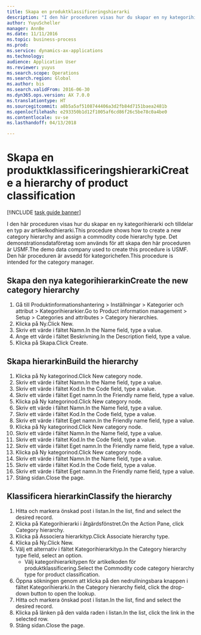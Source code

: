 ```yaml
--- 
title: Skapa en produktklassificeringshierarki
description: "I den här proceduren visas hur du skapar en ny kategorihierarki och tilldelar en typ av artikelkodhierarki."
author: YuyuScheller
manager: AnnBe
ms.date: 11/11/2016
ms.topic: business-process
ms.prod: 
ms.service: dynamics-ax-applications
ms.technology: 
audience: Application User
ms.reviewer: yuyus
ms.search.scope: Operations
ms.search.region: Global
ms.author: bis
ms.search.validFrom: 2016-06-30
ms.dyn365.ops.version: AX 7.0.0
ms.translationtype: HT
ms.sourcegitcommit: a8b5a5af5108744406a3d2fb84d7151baea2481b
ms.openlocfilehash: e293350b1d12f1005af6cd86f26c5be78c0a4be0
ms.contentlocale: sv-se
ms.lasthandoff: 04/13/2018

---
```

# <a name="create-a-hierarchy-of-product-classification"></a><span data-ttu-id="ada18-103">Skapa en produktklassificeringshierarki</span><span class="sxs-lookup"><span data-stu-id="ada18-103">Create a hierarchy of product classification</span></span>

[!INCLUDE [task guide banner](../../includes/task-guide-banner.md)]

<span data-ttu-id="ada18-104">I den här proceduren visas hur du skapar en ny kategorihierarki och tilldelar en typ av artikelkodhierarki.</span><span class="sxs-lookup"><span data-stu-id="ada18-104">This procedure shows how to create a new category hierarchy and assign a commodity code hierarchy type.</span></span> <span data-ttu-id="ada18-105">Det demonstrationsdataföretag som används för att skapa den här proceduren är USMF.</span><span class="sxs-lookup"><span data-stu-id="ada18-105">The demo data company used to create this procedure is USMF.</span></span> <span data-ttu-id="ada18-106">Den här proceduren är avsedd för kategorichefen.</span><span class="sxs-lookup"><span data-stu-id="ada18-106">This procedure is intended for the category manager.</span></span>


## <a name="create-the-new-category-hierarchy"></a><span data-ttu-id="ada18-107">Skapa den nya kategorihierarkin</span><span class="sxs-lookup"><span data-stu-id="ada18-107">Create the new category hierarchy</span></span>
1. <span data-ttu-id="ada18-108">Gå till Produktinformationshantering > Inställningar > Kategorier och attribut > Kategorihierarkier.</span><span class="sxs-lookup"><span data-stu-id="ada18-108">Go to Product information management > Setup > Categories and attributes > Category hierarchies.</span></span>
2. <span data-ttu-id="ada18-109">Klicka på Ny.</span><span class="sxs-lookup"><span data-stu-id="ada18-109">Click New.</span></span>
3. <span data-ttu-id="ada18-110">Skriv ett värde i fältet Namn.</span><span class="sxs-lookup"><span data-stu-id="ada18-110">In the Name field, type a value.</span></span>
4. <span data-ttu-id="ada18-111">Ange ett värde i fältet Beskrivning.</span><span class="sxs-lookup"><span data-stu-id="ada18-111">In the Description field, type a value.</span></span>
5. <span data-ttu-id="ada18-112">Klicka på Skapa.</span><span class="sxs-lookup"><span data-stu-id="ada18-112">Click Create.</span></span>

## <a name="build-the-hierarchy"></a><span data-ttu-id="ada18-113">Skapa hierarkin</span><span class="sxs-lookup"><span data-stu-id="ada18-113">Build the hierarchy</span></span>
1. <span data-ttu-id="ada18-114">Klicka på Ny kategorinod.</span><span class="sxs-lookup"><span data-stu-id="ada18-114">Click New category node.</span></span>
2. <span data-ttu-id="ada18-115">Skriv ett värde i fältet Namn.</span><span class="sxs-lookup"><span data-stu-id="ada18-115">In the Name field, type a value.</span></span>
3. <span data-ttu-id="ada18-116">Skriv ett värde i fältet Kod.</span><span class="sxs-lookup"><span data-stu-id="ada18-116">In the Code field, type a value.</span></span>
4. <span data-ttu-id="ada18-117">Skriv ett värde i fältet Eget namn.</span><span class="sxs-lookup"><span data-stu-id="ada18-117">In the Friendly name field, type a value.</span></span>
5. <span data-ttu-id="ada18-118">Klicka på Ny kategorinod.</span><span class="sxs-lookup"><span data-stu-id="ada18-118">Click New category node.</span></span>
6. <span data-ttu-id="ada18-119">Skriv ett värde i fältet Namn.</span><span class="sxs-lookup"><span data-stu-id="ada18-119">In the Name field, type a value.</span></span>
7. <span data-ttu-id="ada18-120">Skriv ett värde i fältet Kod.</span><span class="sxs-lookup"><span data-stu-id="ada18-120">In the Code field, type a value.</span></span>
8. <span data-ttu-id="ada18-121">Skriv ett värde i fältet Eget namn.</span><span class="sxs-lookup"><span data-stu-id="ada18-121">In the Friendly name field, type a value.</span></span>
9. <span data-ttu-id="ada18-122">Klicka på Ny kategorinod.</span><span class="sxs-lookup"><span data-stu-id="ada18-122">Click New category node.</span></span>
10. <span data-ttu-id="ada18-123">Skriv ett värde i fältet Namn.</span><span class="sxs-lookup"><span data-stu-id="ada18-123">In the Name field, type a value.</span></span>
11. <span data-ttu-id="ada18-124">Skriv ett värde i fältet Kod.</span><span class="sxs-lookup"><span data-stu-id="ada18-124">In the Code field, type a value.</span></span>
12. <span data-ttu-id="ada18-125">Skriv ett värde i fältet Eget namn.</span><span class="sxs-lookup"><span data-stu-id="ada18-125">In the Friendly name field, type a value.</span></span>
13. <span data-ttu-id="ada18-126">Klicka på Ny kategorinod.</span><span class="sxs-lookup"><span data-stu-id="ada18-126">Click New category node.</span></span>
14. <span data-ttu-id="ada18-127">Skriv ett värde i fältet Namn.</span><span class="sxs-lookup"><span data-stu-id="ada18-127">In the Name field, type a value.</span></span>
15. <span data-ttu-id="ada18-128">Skriv ett värde i fältet Kod.</span><span class="sxs-lookup"><span data-stu-id="ada18-128">In the Code field, type a value.</span></span>
16. <span data-ttu-id="ada18-129">Skriv ett värde i fältet Eget namn.</span><span class="sxs-lookup"><span data-stu-id="ada18-129">In the Friendly name field, type a value.</span></span>
17. <span data-ttu-id="ada18-130">Stäng sidan.</span><span class="sxs-lookup"><span data-stu-id="ada18-130">Close the page.</span></span>

## <a name="classify-the-hierarchy"></a><span data-ttu-id="ada18-131">Klassificera hierarkin</span><span class="sxs-lookup"><span data-stu-id="ada18-131">Classify the hierarchy</span></span>
1. <span data-ttu-id="ada18-132">Hitta och markera önskad post i listan.</span><span class="sxs-lookup"><span data-stu-id="ada18-132">In the list, find and select the desired record.</span></span>
2. <span data-ttu-id="ada18-133">Klicka på Kategorihierarki i åtgärdsfönstret.</span><span class="sxs-lookup"><span data-stu-id="ada18-133">On the Action Pane, click Category hierarchy.</span></span>
3. <span data-ttu-id="ada18-134">Klicka på Associera hierarkityp.</span><span class="sxs-lookup"><span data-stu-id="ada18-134">Click Associate hierarchy type.</span></span>
4. <span data-ttu-id="ada18-135">Klicka på Ny.</span><span class="sxs-lookup"><span data-stu-id="ada18-135">Click New.</span></span>
5. <span data-ttu-id="ada18-136">Välj ett alternativ i fältet Kategorihierarkityp.</span><span class="sxs-lookup"><span data-stu-id="ada18-136">In the Category hierarchy type field, select an option.</span></span>
    * <span data-ttu-id="ada18-137">Välj kategorihierarkitypen för artikelkoden för produktklassificering.</span><span class="sxs-lookup"><span data-stu-id="ada18-137">Select the Commodity code category hierarchy type for product classification.</span></span>  
6. <span data-ttu-id="ada18-138">Öppna sökningen genom att klicka på den nedrullningsbara knappen i fältet Kategorihierarki.</span><span class="sxs-lookup"><span data-stu-id="ada18-138">In the Category hierarchy field, click the drop-down button to open the lookup.</span></span>
7. <span data-ttu-id="ada18-139">Hitta och markera önskad post i listan.</span><span class="sxs-lookup"><span data-stu-id="ada18-139">In the list, find and select the desired record.</span></span>
8. <span data-ttu-id="ada18-140">Klicka på länken på den valda raden i listan.</span><span class="sxs-lookup"><span data-stu-id="ada18-140">In the list, click the link in the selected row.</span></span>
9. <span data-ttu-id="ada18-141">Stäng sidan.</span><span class="sxs-lookup"><span data-stu-id="ada18-141">Close the page.</span></span>


